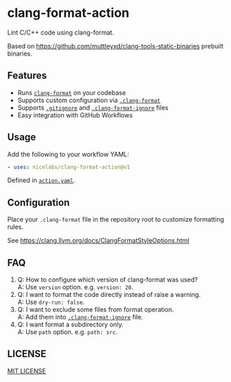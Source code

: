 # clang-format-action

Lint C/C++ code using clang-format.

Based on <https://github.com/muttleyxd/clang-tools-static-binaries> prebuilt binaries.

## Features

- Runs [`clang-format`] on your codebase
- Supports custom configuration via [`.clang-format`]
- Supports [`.gitignore`] and [`.clang-format-ignore`] files
- Easy integration with GitHub Workflows

[`clang-format`]: https://clang.llvm.org/docs/ClangFormat.html
[`.gitignore`]: https://git-scm.com/docs/gitignore
[`.clang-format`]: https://clang.llvm.org/docs/ClangFormatStyleOptions.html
[`.clang-format-ignore`]: https://clang.llvm.org/docs/ClangFormat.html#clang-format-ignore

## Usage

Add the following to your workflow YAML:

```yaml
- uses: nicelabs/clang-format-action@v1
```

Defined in [`action.yaml`](action.yaml).

## Configuration

Place your `.clang-format` file in the repository root to customize formatting rules.

See <https://clang.llvm.org/docs/ClangFormatStyleOptions.html>

## FAQ

1. Q: How to configure which version of clang-format was used? \
   A: Use `version` option. e.g. `version: 20`.
2. Q: I want to format the code directly instead of raise a warning. \
   A: Use `dry-run: false`.
3. Q: I want to exclude some files from format operation. \
   A: Add them into [`.clang-format-ignore`] file.
4. Q: I want format a subdirectory only. \
   A: Use `path` option. e.g. `path: src`.

## LICENSE

[MIT LICENSE](LICENSE.txt)
